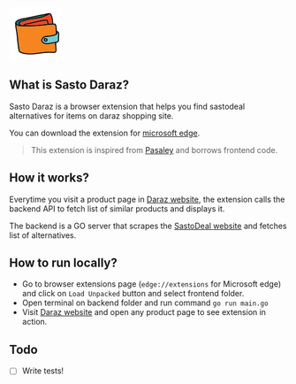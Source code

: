 ![sastodaraz logo](./frontend/icons/sastodaraz.png)

## What is Sasto Daraz?

Sasto Daraz is a browser extension that helps you find sastodeal alternatives for items on daraz shopping site.

You can download the extension for [microsoft edge](https://microsoftedge.microsoft.com/addons/detail/sastodaraz/iibdhkajglbdaaalmflbkfpdkjgllaek).

> This extension is inspired from [Pasaley](https://github.com/ch0c0l8ra1n/Pasaley) and borrows frontend code.

## How it works?

Everytime you visit a product page in [Daraz website](https://www.daraz.com.np/), the extension calls the backend API to fetch list of similar products and displays it.

The backend is a GO server that scrapes the [SastoDeal website](https://www.sastodeal.com/) and fetches list of alternatives.

## How to run locally?

- Go to browser extensions page (`edge://extensions` for Microsoft edge) and click on `Load Unpacked` button and select frontend folder.
- Open terminal on backend folder and run command `go run main.go`
- Visit [Daraz website](https://www.daraz.com.np/) and open any product page to see extension in action.

## Todo

- [ ] Write tests!
